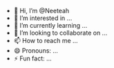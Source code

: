 - 👋 Hi, I’m @Neeteah
- 👀 I’m interested in ...
- 🌱 I’m currently learning ...
- 💞️ I’m looking to collaborate on ...
- 📫 How to reach me ...
- 😄 Pronouns: ...
- ⚡ Fun fact: ...

<!---
Neeteah/Neeteah is a ✨ special ✨ repository because its `README.md` (this file) appears on your GitHub profile.
You can click the Preview link to take a look at your changes.
--->
